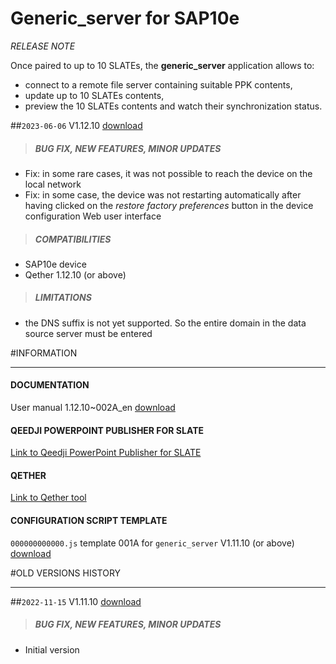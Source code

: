 # Generic_server for SAP10e
*RELEASE NOTE*

Once paired to up to 10 SLATEs, the **generic_server** application allows to:

- connect to a remote file server containing suitable PPK contents,
- update up to 10 SLATEs contents,
- preview the 10 SLATEs contents and watch their synchronization status.

##`2023-06-06` V1.12.10 [download](https://github.com/innes-labs/archives/blob/main/downloads/sap10e/generic_server/V1.12.10/bm0032_generic_server-sap10e-setup-1.12.10.bin)
>##### **BUG FIX, NEW FEATURES, MINOR UPDATES**
- Fix: in some rare cases, it was not possible to reach the device on the local network
- Fix: in some case, the device was not restarting automatically after having clicked on the *restore factory preferences* button in the device configuration Web user interface
>##### **COMPATIBILITIES**
- SAP10e device
- Qether 1.12.10 (or above)
>##### **LIMITATIONS**
- the DNS suffix is not yet supported. So the entire domain in the data source server must be entered

#INFORMATION
***********************************************************************
#### **DOCUMENTATION**
User manual 1.12.10~002A_en [download](https://github.com/innes-labs/archives/blob/main/downloads/sap10e/generic_server/V1.12.10/sap10e-generic-server-user_manual-1.12.10~002A_en.pdf)
#### **QEEDJI POWERPOINT PUBLISHER FOR SLATE**
[Link to Qeedji PowerPoint Publisher for SLATE](https://www.qeedji.tech/en/support/index.php?SAP10e/Qeedji_PowerPoint_Publisher_for_SLATE)
#### **QETHER**
[Link to Qether tool](https://www.qeedji.tech/en/support/index.php?SAP10e/Qether)
#### **CONFIGURATION SCRIPT TEMPLATE**
`000000000000.js` template 001A for `generic_server` V1.11.10 (or above) [download](https://github.com/innes-labs/archives/blob/main/downloads/sap10e/generic_server/V1.11.10/configuration-script-template/000000000000.js)

#OLD VERSIONS HISTORY
***********************************************************************

##`2022-11-15` V1.11.10 [download](https://github.com/innes-labs/archives/blob/main/downloads/sap10e/generic_server/V1.11.10/bm0032_generic_server-sap10e-setup-1.11.10.bin)
>##### **BUG FIX, NEW FEATURES, MINOR UPDATES**
- Initial version

